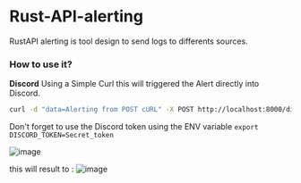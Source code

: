 # Rust-API-alerting

RustAPI alerting is tool design to send logs to differents sources.

### How to use it?
**Discord** 
Using a Simple Curl this will triggered the Alert directly into Discord.


```bash
curl -d "data=Alerting from POST cURL" -X POST http://localhost:8000/discord
```

Don't forget to use the Discord token using the ENV variable `export DISCORD_TOKEN=Secret_token`

![image](https://user-images.githubusercontent.com/23560242/198521827-c75e53a7-7be3-4e1b-b1a0-163f768ca923.png)

this will result to : 
![image](https://user-images.githubusercontent.com/23560242/198522741-ef1d1962-ca2b-46af-8fd9-517a33beaf2f.png)
